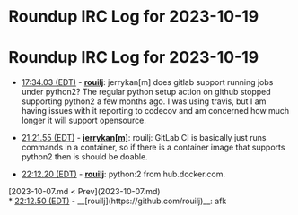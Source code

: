 # Roundup IRC Log for 2023-10-19 #
# Roundup IRC Log for 2023-10-19
* <a href="#17:34.03" id="17:34.03">17:34.03 (EDT)</a> - __[rouilj](https://github.com/rouilj)__: jerrykan[m] does gitlab support running jobs under python2? The regular python setup action on github stopped supporting python2 a few months ago. I was using travis, but I am having issues with it reporting to codecov and am concerned how much longer it will support opensource.

* <a href="#21:21.55" id="21:21.55">21:21.55 (EDT)</a> - __[jerrykan[m]](https://github.com/jerrykan[m])__: rouilj: GitLab CI is basically just runs commands in a container, so if there is a container image that supports python2 then is should be doable.

* <a href="#22:12.20" id="22:12.20">22:12.20 (EDT)</a> - __[rouilj](https://github.com/rouilj)__: python:2 from hub.docker.com.

<div class="inpage-footer">
[2023-10-07.md < Prev](2023-10-07.md)
</div>
* <a href="#22:12.50" id="22:12.50">22:12.50 (EDT)</a> - __[rouilj](https://github.com/rouilj)__: afk
